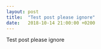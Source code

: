 ```yaml
---
layout: post
title:  "Test post please ignore"
date:   2018-10-14 21:00:00 +0200
---
```

Test post please ignore
